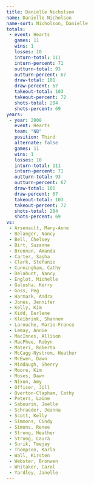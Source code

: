 ```yaml
---
title: Danielle Nicholson
name: Danielle Nicholson
name-sort: Nicholson, Danielle
totals:
 - event: Hearts
   games: 11
   wins: 1
   losses: 10
   inturn-total: 111
   inturn-percent: 71
   outturn-total: 93
   outturn-percent: 67
   draw-total: 101
   draw-percent: 67
   takeout-total: 103
   takeout-percent: 72
   shots-total: 204
   shots-percent: 69
years:
 - year: 2008
   event: Hearts
   team: "NB"
   position: Third
   alternate: false
   games: 11
   wins: 1
   losses: 10
   inturn-total: 111
   inturn-percent: 71
   outturn-total: 93
   outturn-percent: 67
   draw-total: 101
   draw-percent: 67
   takeout-total: 103
   takeout-percent: 72
   shots-total: 204
   shots-percent: 69
vs:
 - Arsenault, Mary-Anne
 - Belanger, Nancy
 - Bell, Chelsey
 - Birt, Suzanne
 - Brennan, Amanda
 - Carter, Sasha
 - Clark, Stefanie
 - Cunningham, Cathy
 - Delahunt, Nancy
 - Englot, Michelle
 - Galusha, Kerry
 - Goss, Peg
 - Harmark, Andra
 - Jones, Jennifer
 - Kelly, Kim
 - Kidd, Darlene
 - Kleibrink, Shannon
 - Larouche, Marie-France
 - Lemay, Annie
 - MacInnes, Allison
 - MacPhee, Robyn
 - Materi, Roberta
 - McCagg-Nystrom, Heather
 - McEwen, Dawn
 - Middaugh, Sherry
 - Moore, Kim
 - Moses, Dawn
 - Nixon, Amy
 - Officer, Jill
 - Overton-Clapham, Cathy
 - Peters, Laine
 - Sabourin, Joelle
 - Schraeder, Jeanna
 - Scott, Kelly
 - Simmons, Cindy
 - Simons, Renee
 - Strong, Heather
 - Strong, Laura
 - Surik, Teejay
 - Thompson, Karla
 - Wall, Kirsten
 - Webster, Bronwen
 - Whitaker, Carol
 - Yardley, Janelle
---
```

